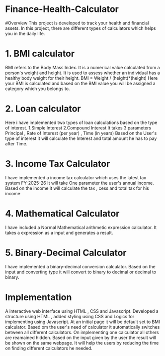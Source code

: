 ﻿# Finance-Health-Calculator
#Overview
This project is developed to track your health and financial assets.
In this project, there are different types of calculators which helps you in the daily life.
# 1. BMI calculator
BMI refers to the Body Mass Index. It is a numerical value calculated from a person's weight and height. 
It is used to assess whether an individual has a healthy body weight for their height.
BMI = Weight / (height)*(height)
Here your BMI is calculated and based on the BMI value you will be assigned a category which you belongs to.
# 2. Loan calculator
Here i have implemented two types of loan calculations based on the type of interest.
1.Simple Interest 2.Compound Interest
It takes 3 parameters Principal , Rate of Interest (per year) , Time (in years)
Based on the User's type of interest it will calculate the Interest and total amount he has to pay after Time.
# 3. Income Tax Calculator
I have implemented a income tax calculator which uses the latest tax system FY-2025-26
It will take One parameter the user's annual income.
Based on the income it will calculate the tax , cess and total tax for his income
# 4. Mathematical Calculator
I have included a Normal Mathematical arithmetic expression calculator.
It takes a expression as a input and generates a result.
# 5. Binary-Decimal Calculator
I have implemented a binary-decimal conversion calculator.
Based on the input and converting type it will convert to binary to decimal or decimal to binary.

# Implementation
A interactive web interface using HTML , CSS and Javascript.
Developed a structure using HTML , added styling using CSS and Logics for implementing using Javascript.
At an initial page it will be default set to BMI calculator.
Based om the user's need of calculator it automatically switches between all different calculators.
On implementing one calculator all others are reamained hidden.
Based on the input given by the user the result will be shown on the same webpage.
It will help the users by reducing the time on finding different calculators he needed.
